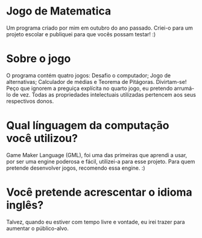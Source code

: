# Jogo de Matematica
 Um programa criado por mim em outubro do ano passado. Criei-o para um projeto escolar e publiquei para que vocês possam testar! :)
 
# Sobre o jogo
O programa contém quatro jogos: Desafio o computador; Jogo de alternativas; Calculador de médias e Teorema de Pitágoras. Divirtam-se!
Peço que ignorem a preguiça explícita no quarto jogo, eu pretendo arrumá-lo de vez.
Todas as propriedades intelectuais utilizadas pertencem aos seus respectivos donos.

# Qual línguagem da computação você utilizou?
Game Maker Language (GML), foi uma das primeiras que aprendi a usar, por ser uma engine poderosa e fácil, utilizei-a para esse projeto. Para quem pretende desenvolver jogos, recomendo essa engine. :)

# Você pretende acrescentar o idioma inglês? 
Talvez, quando eu estiver com tempo livre e vontade, eu irei trazer para aumentar o público-alvo.
